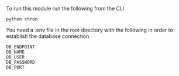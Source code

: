 To run this module run the following from the CLI
```
python chron
```
You need a .env file in the root directory with the following in order to establish the database connection
```
DB_ENDPOINT
DB_NAME
DB_USER
DB_PASSWORD
DB_PORT
```